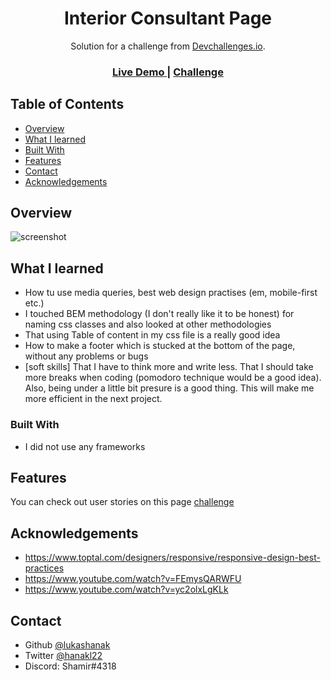 <!-- Please update value in the {}  -->

<h1 align="center">Interior Consultant Page</h1>

<div align="center">
   Solution for a challenge from  <a href="http://devchallenges.io" target="_blank">Devchallenges.io</a>.
</div>

<div align="center">
  <h3>
    <a href="https://admiring-poitras-80b7ed.netlify.app/">
      Live Demo
    </a>
    <span> | </span>
    <a href="https://devchallenges.io/challenges/Jymh2b2FyebRTUljkNcb">
      Challenge
    </a>
  </h3>
</div>

<!-- TABLE OF CONTENTS -->

## Table of Contents

- [Overview](#overview)
- [What I learned](#What-I-learned)
- [Built With](#built-with)
- [Features](#features)
- [Contact](#contact)
- [Acknowledgements](#acknowledgements)

<!-- OVERVIEW -->

## Overview

![screenshot](https://i.imgur.com/4LkIZOP.png)

## What I learned
-  How tu use media queries, best web design practises (em, mobile-first etc.)
-  I touched BEM methodology (I don't really like it to be honest) for naming css classes and also looked at other methodologies
-  That using Table of content in my css file is a really good idea
-  How to make a footer which is stucked at the bottom of the page, without any problems or bugs
-  [soft skills] That I have to think more and write less. That I should take more breaks when coding (pomodoro technique would be a good idea). Also, being under a little bit presure is a good thing. This will make me more efficient in the next project.

### Built With

<!-- This section should list any major frameworks that you built your project using. Here are a few examples.-->

- I did not use any frameworks

## Features

<!-- List the features of your application or follow the template. Don't share the figma file here :) -->

You can check out user stories on this page [challenge](https://devchallenges.io/challenges/Jymh2b2FyebRTUljkNcb) 

## Acknowledgements

- https://www.toptal.com/designers/responsive/responsive-design-best-practices
- https://www.youtube.com/watch?v=FEmysQARWFU
- https://www.youtube.com/watch?v=yc2olxLgKLk


<!-- This section should list any articles or add-ons/plugins that helps you to complete the project. This is optional but it will help you in the future. For exmpale -->


## Contact

- Github [@lukashanak](https://github.com/lukashanak)
- Twitter [@hanakl22](https://github.com/lukashanak)
- Discord: Shamir#4318
